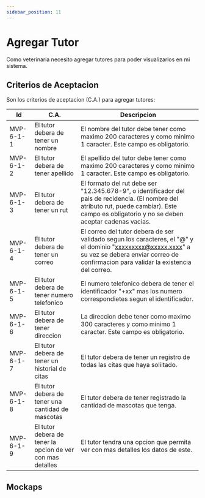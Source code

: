 ```yaml
---
sidebar_position: 11
---
```


# Agregar Tutor

Como veterinaria necesito agregar tutores para poder visualizarlos en mi sistema.

<!-- En la siguiente imagen reprecenta el flujo general de la historia de usuario:
![Task Flow de Gestionar citas](/img/gestionar_citas/agregar_cita/agregar_cita_diagrama.svg) -->

## Criterios de Aceptacion
Son los criterios de aceptacion (C.A.) para agregar tutores:

| Id | C.A. | Descripcion | 
|-------------------- | -------- | -------- | 
| MVP-6-1-1 | El tutor debera de tener un nombre | El nombre del tutor debe tener como maximo 200 caracteres y como minimo 1 caracter. Este campo es obligatorio. |
| MVP-6-1-2 | El tutor debera de tener apellido | El apellido del tutor debe tener como maximo 200 caracteres y como minimo 1 caracter. Este campo es obligatorio. |
| MVP-6-1-3 | El tutor debera de tener un rut | El formato del rut debe ser "12.345.678-9", o identificador del pais de recidencia. (El nombre del atributo rut, puede cambiar). Este campo es obligatorio y no se deben aceptar cadenas vacias. |
| MVP-6-1-4 | El tutor debera de tener un correo | El correo del tutor debera de ser validado segun los caracteres, el "@" y el dominio "xxxxxxxxx@xxxxx.xxxx" a su vez se debera enviar correo de confirmacion para validar la existencia del correo. |
| MVP-6-1-5 | El tutor debera de tener numero telefonico | El numero telefonico debera de tener el identificador "+xx" mas los numero correspondietes segun el identificador. |
| MVP-6-1-6 | El tutor debera de tener direccion | La direccion debe tener como maximo 300 caracteres y como minimo 1 caracter. Este campo es obligatorio. |
| MVP-6-1-7 | El tutor debera de tener un historial de citas | El tutor debera de tener un registro de todas las citas que haya soliitado. |
| MVP-6-1-8 | El tutor debera de tener una cantidad de mascotas | El tutor debera de tener registrado la cantidad de mascotas que tenga. |
| MVP-6-1-9 | El tutor debera de tener la opcion de ver con mas detalles | El tutor tendra una opcion que permita ver con mas detalles los datos de este. |


## Mockaps

<!-- ### Agregar sin error
![Mockap de Gestionar citas general](/img/gestionar_citas/agregar_cita/agregar_cita_mockap.svg)

### Agregar con marca de error
![Mockap de Gestionar citas tabla](/img/gestionar_citas/agregar_cita/agregar_cita_error_mockap.svg) -->